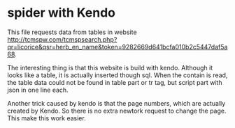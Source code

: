 # spider with Kendo
This file requests data from tables in website http://tcmspw.com/tcmspsearch.php?qr=licorice&qsr=herb_en_name&token=9282669d641bcfa010b2c5447daf5a68.

The interesting thing is that this website is build with kendo. Although it looks like a table, it is actually inserted though sql. When the contain is read, the table data could not be found in table part or tr tag, but script part with json in one line each.

Another trick caused by kendo is that the page numbers, which are actually created by Kendo. So there is no extra newtork request to change the page. This make this work easier.
